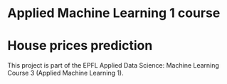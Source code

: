 # Applied Machine Learning 1 course
# House prices prediction

This project is part of the EPFL Applied Data Science: Machine Learning Course 3 (Applied Machine Learning 1).